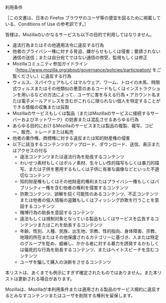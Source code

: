 利用条件

［この文書は、日本の Firefox ブラウザのユーザ等の便宜を図るために掲載している、Conditions of Use の参考訳です。］

皆様は、Mozillaのいかなるサービスも以下の目的で利用してはなりません。

* 違法行為またはその他適用法令に違反する行為
* 他者のプライバシー権に対する脅迫、嫌がらせもしくは侵害；要請されない通信の送信；または自分宛てではない通信の傍受、監視もしくは修正
* Mozillaコミュニティ参加ガイドライン（https://www.mozilla.org/about/governance/policies/participation/ をご覧ください。）に違反する行為
* ウィルス、スパイウェアもしくはマルウェア、ワーム、トロイの木馬、時限式ウィルスまたはその他類似の悪意のあるコードもしくはインストラクションを用いるなどの方法によって、ユーザに害を与える行為 • アカウント名または電子メールアドレスを含むがこれらに限られない個人を特定することができる情報の収集または採取
* Mozillaのサービスもしくは製品（またはMozillaのサービスに接続するサーバーおよびネットワーク）の妨害または混乱させるあらゆる行為
* あらゆる目的におけるMozillaのサービスまたは製品の複製、複写、コピー、販売、トレードまたは転売
* 他者の著作権、商標権に対する違反または知的財産権の侵害
* 以下に該当するコンテンツのアップロード、ダウンロード、送信、表示またはアクセスの付与
    * 違法コンテンツまたは違法行為を助長するコンテンツ
    * わいせつ素材もしくはポルノ素材、生々しい性的描写もしくは暴力的描写、または子供を悪用するもしくは子供に有害な画像などといった不適切なコンテンツ
    * 知的財産権もしくはその他財産的権利またはプライバシー権もしくはパブリシティー権を含む他者の権利を侵害するコンテンツ
    * 詐欺コンテンツ、誤解を招く可能性のあるコンテンツ、不正コンテンツまたは他者の個人情報の盗難もしくはフィッシング詐欺を行うことを意図するコンテンツ
    * 賭博行為の助長を意図するコンテンツ
    * 違法もしくは規制対象となっている製品もしくはサービスを広告するコンテンツまたはこれを助長するコンテンツ
    * 年齢、性別、人種、民族、出生地、宗教、性的指向、身体障害、宗教、地理的所在またはその他保護されるカテゴリーに基づき、人または特定のグループを貶め、威嚇し、かかる者に対する暴力を誘発するかもしくは偏見的な行為を助長するコンテンツ、またはヘイトスピーチを含むコンテンツ
    * ユーザを騙して購入の決断をさせるコンテンツ

本リストは、あくまでも例示にすぎず確定されたものではありません。また本リストは更新される場合があります。

Mozillaは、Mozillaが本利用条件または適用される製品のサービス規約に違反するとみなすコンテンツまたはユーザを削除する権利を留保します。
